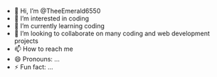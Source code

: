 - 👋 Hi, I’m @TheeEmerald6550
- 👀 I’m interested in coding
- 🌱 I’m currently learning coding
- 💞️ I’m looking to collaborate on many coding and web development projects
- 📫 How to reach me 
- 😄 Pronouns: ...
- ⚡ Fun fact: ...

<!---
TheeEmerald6550/TheeEmerald6550 is a ✨ special ✨ repository because its `README.md` (this file) appears on your GitHub profile.
You can click the Preview link to take a look at your changes.
--->
